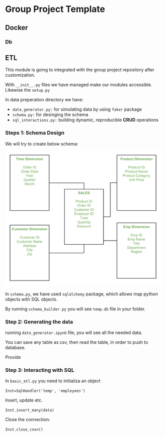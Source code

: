 # Group Project Template


## Docker 

### Db




## ETL

This module is going to integrated with the group project repository after customization.

With `__init__.py` files we have managed make our modules accessible. Likewise the `setup.py`

In data preperation directory we have:

- `data_generator.py:` for simulating data by using `faker` package
- `schema.py:` for desinging the schema
- `sql_interactions.py:` building dynamic, reproducible **CRUD** operations


### Steps 1: Schema Design

We will try to create below schema:

![Star Schema](presentation/imgs/star_schema.png)

In `schema.py`, we have used `sqlalchemy` package, which allows map python objects with SQL objects.

By running `schema_builder.py` you will see `temp.db` file in your folder.

### Step 2: Generating the data

running `data_generator.ipynb` file, you will see all the needed data. 

You can save any table as csv, then  read the table, in order to push to database.

Provide



### Step 3: Interacting with SQL

In `basic_etl.py` you need to initializa an object

`Inst=SqlHandler('temp', 'employees')`

Insert, update etc.

`Inst.insert_many(data)`

Close the connection:

`Inst.close_cnxn()`

